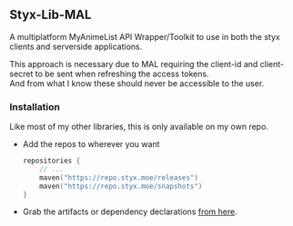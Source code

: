 ## Styx-Lib-MAL

A multiplatform MyAnimeList API Wrapper/Toolkit to use in both the styx clients and serverside applications.

This approach is necessary due to MAL requiring the client-id and client-secret to be sent when refreshing the access tokens.<br>
And from what I know these should never be accessible to the user.

### Installation

Like most of my other libraries, this is only available on my own repo.

- Add the repos to wherever you want
    ```kt
    repositories {
        // ...
        maven("https://repo.styx.moe/releases")
        maven("https://repo.styx.moe/snapshots")
    }
    ```
- Grab the artifacts or dependency declarations [from here](https://repo.styx.moe/#/releases/moe/styx/styx-lib-mal).
